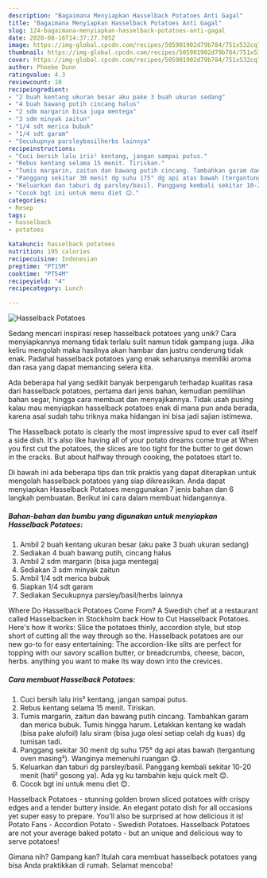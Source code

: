```yaml
---
description: "Bagaimana Menyiapkan Hasselback Potatoes Anti Gagal"
title: "Bagaimana Menyiapkan Hasselback Potatoes Anti Gagal"
slug: 124-bagaimana-menyiapkan-hasselback-potatoes-anti-gagal
date: 2020-08-16T14:37:27.705Z
image: https://img-global.cpcdn.com/recipes/505901902d79b784/751x532cq70/hasselback-potatoes-foto-resep-utama.jpg
thumbnail: https://img-global.cpcdn.com/recipes/505901902d79b784/751x532cq70/hasselback-potatoes-foto-resep-utama.jpg
cover: https://img-global.cpcdn.com/recipes/505901902d79b784/751x532cq70/hasselback-potatoes-foto-resep-utama.jpg
author: Phoebe Dunn
ratingvalue: 4.3
reviewcount: 10
recipeingredient:
- "2 buah kentang ukuran besar aku pake 3 buah ukuran sedang"
- "4 buah bawang putih cincang halus"
- "2 sdm margarin bisa juga mentega"
- "3 sdm minyak zaitun"
- "1/4 sdt merica bubuk"
- "1/4 sdt garam"
- "Secukupnya parsleybasilherbs lainnya"
recipeinstructions:
- "Cuci bersih lalu iris² kentang, jangan sampai putus."
- "Rebus kentang selama 15 menit. Tiriskan."
- "Tumis margarin, zaitun dan bawang putih cincang. Tambahkan garam dan merica bubuk. Tumis hingga harum. Letakkan kentang ke wadah (bisa pake alufoil) lalu siram (bisa juga olesi setiap celah dg kuas) dg tumisan tadi."
- "Panggang sekitar 30 menit dg suhu 175° dg api atas bawah (tergantung oven masing²). Wanginya memenuhi ruangan 😋."
- "Keluarkan dan taburi dg parsley/basil. Panggang kembali sekitar 10-20 menit (hati² gosong ya). Ada yg ku tambahin keju quick melt 😊."
- "Cocok bgt ini untuk menu diet 😊."
categories:
- Resep
tags:
- hasselback
- potatoes

katakunci: hasselback potatoes 
nutrition: 195 calories
recipecuisine: Indonesian
preptime: "PT15M"
cooktime: "PT54M"
recipeyield: "4"
recipecategory: Lunch

---
```



![Hasselback Potatoes](https://img-global.cpcdn.com/recipes/505901902d79b784/751x532cq70/hasselback-potatoes-foto-resep-utama.jpg)

Sedang mencari inspirasi resep hasselback potatoes yang unik? Cara menyiapkannya memang tidak terlalu sulit namun tidak gampang juga. Jika keliru mengolah maka hasilnya akan hambar dan justru cenderung tidak enak. Padahal hasselback potatoes yang enak seharusnya memiliki aroma dan rasa yang dapat memancing selera kita.

Ada beberapa hal yang sedikit banyak berpengaruh terhadap kualitas rasa dari hasselback potatoes, pertama dari jenis bahan, kemudian pemilihan bahan segar, hingga cara membuat dan menyajikannya. Tidak usah pusing kalau mau menyiapkan hasselback potatoes enak di mana pun anda berada, karena asal sudah tahu triknya maka hidangan ini bisa jadi sajian istimewa.

The Hasselback potato is clearly the most impressive spud to ever call itself a side dish. It&#39;s also like having all of your potato dreams come true at When you first cut the potatoes, the slices are too tight for the butter to get down in the cracks. But about halfway through cooking, the potatoes start to.


Di bawah ini ada beberapa tips dan trik praktis yang dapat diterapkan untuk mengolah hasselback potatoes yang siap dikreasikan. Anda dapat menyiapkan Hasselback Potatoes menggunakan 7 jenis bahan dan 6 langkah pembuatan. Berikut ini cara dalam membuat hidangannya.

<!--inarticleads1-->

##### Bahan-bahan dan bumbu yang digunakan untuk menyiapkan Hasselback Potatoes:

1. Ambil 2 buah kentang ukuran besar (aku pake 3 buah ukuran sedang)
1. Sediakan 4 buah bawang putih, cincang halus
1. Ambil 2 sdm margarin (bisa juga mentega)
1. Sediakan 3 sdm minyak zaitun
1. Ambil 1/4 sdt merica bubuk
1. Siapkan 1/4 sdt garam
1. Sediakan Secukupnya parsley/basil/herbs lainnya


Where Do Hasselback Potatoes Come From? A Swedish chef at a restaurant called Hasselbacken in Stockholm back How to Cut Hasselback Potatoes. Here&#39;s how it works: Slice the potatoes thinly, accordion style, but stop short of cutting all the way through so the. Hasselback potatoes are our new go-to for easy entertaining: The accordion-like slits are perfect for topping with our savory scallion butter, or breadcrumbs, cheese, bacon, herbs. anything you want to make its way down into the crevices. 

<!--inarticleads2-->

##### Cara membuat Hasselback Potatoes:

1. Cuci bersih lalu iris² kentang, jangan sampai putus.
1. Rebus kentang selama 15 menit. Tiriskan.
1. Tumis margarin, zaitun dan bawang putih cincang. Tambahkan garam dan merica bubuk. Tumis hingga harum. Letakkan kentang ke wadah (bisa pake alufoil) lalu siram (bisa juga olesi setiap celah dg kuas) dg tumisan tadi.
1. Panggang sekitar 30 menit dg suhu 175° dg api atas bawah (tergantung oven masing²). Wanginya memenuhi ruangan 😋.
1. Keluarkan dan taburi dg parsley/basil. Panggang kembali sekitar 10-20 menit (hati² gosong ya). Ada yg ku tambahin keju quick melt 😊.
1. Cocok bgt ini untuk menu diet 😊.


Hasselback Potatoes - stunning golden brown sliced potatoes with crispy edges and a tender buttery inside. An elegant potato dish for all occasions yet super easy to prepare. You&#39;ll also be surprised at how delicious it is! Potato Fans - Accordion Potato - Swedish Potatoes. Hasselback Potatoes are not your average baked potato - but an unique and delicious way to serve potatoes! 

Gimana nih? Gampang kan? Itulah cara membuat hasselback potatoes yang bisa Anda praktikkan di rumah. Selamat mencoba!
